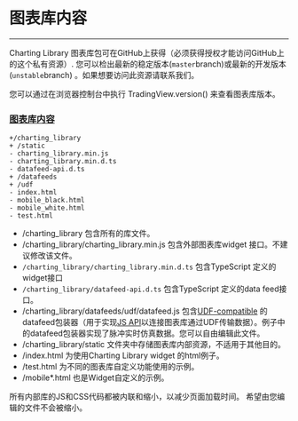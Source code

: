 # 图表库内容

---

Charting Library 图表库包可在GitHub上获得（必须获得授权才能访问GitHub上的这个私有资源）. 您可以检出最新的稳定版本\(`master`branch\)或最新的开发版本\(`unstable`branch\) 。如果想要访问此资源请联系我们。

您可以通过在浏览器控制台中执行 TradingView.version\(\) 来查看图表库版本。

### [图表库内容](#图表库内容)
  
```
+/charting_library
+ /static
- charting_library.min.js
- charting_library.min.d.ts
- datafeed-api.d.ts
+ /datafeeds
+ /udf
- index.html
- mobile_black.html
- mobile_white.html
- test.html
```
* /charting\_library 包含所有的库文件。
* /charting\_library/charting\_library.min.js 包含外部图表库widget 接口。不建议修改该文件。
*  `/charting_library/charting_library.min.d.ts` 包含TypeScript 定义的widget接口
*   `/charting_library/datafeed-api.d.ts` 包含TypeScript 定义的data feed接口。
* /charting\_library/datafeeds/udf/datafeed.js 包含[UDF-compatible](/book/UDF.md) 的datafeed包装器（用于实现[JS API](/book/JS-Api.md)以连接图表库通过UDF传输数据）。例子中的datafeed包装器实现了脉冲实时仿真数据。您可以自由编辑此文件。
* /charting\_library/static 文件夹中存储图表库内部资源，不适用于其他目的。
* /index.html 为使用Charting Library widget 的html例子。
* /test.html 为不同的图表库自定义功能使用的示例。
* /mobile\*.html 也是Widget自定义的示例。

所有内部库的JS和CSS代码都被内联和缩小，以减少页面加载时间。 希望由您编辑的文件不会被缩小。
<!--stackedit_data:
eyJoaXN0b3J5IjpbMTYwMTQzNDk2OSwxMDU5NDIzMjM3LC05Nz
g0NTYwMDVdfQ==
-->